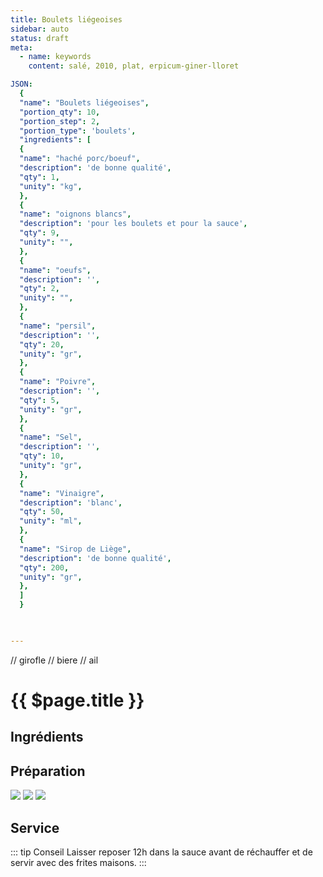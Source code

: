 ```yaml
---
title: Boulets liégeoises
sidebar: auto
status: draft
meta:
  - name: keywords
    content: salé, 2010, plat, erpicum-giner-lloret

JSON:
  {
  "name": "Boulets liégeoises",
  "portion_qty": 10,
  "portion_step": 2,
  "portion_type": 'boulets',
  "ingredients": [
  {
  "name": "haché porc/boeuf",
  "description": 'de bonne qualité',
  "qty": 1,
  "unity": "kg",
  },
  {
  "name": "oignons blancs",
  "description": 'pour les boulets et pour la sauce',
  "qty": 9,
  "unity": "",
  },
  {
  "name": "oeufs",
  "description": '',
  "qty": 2,
  "unity": "",
  },
  {
  "name": "persil",
  "description": '',
  "qty": 20,
  "unity": "gr",
  },
  {
  "name": "Poivre",
  "description": '',
  "qty": 5,
  "unity": "gr",
  },
  {
  "name": "Sel",
  "description": '',
  "qty": 10,
  "unity": "gr",
  },
  {
  "name": "Vinaigre",
  "description": 'blanc',
  "qty": 50,
  "unity": "ml",
  },
  {
  "name": "Sirop de Liège",
  "description": 'de bonne qualité',
  "qty": 200,
  "unity": "gr",
  },
  ]
  }


  
---
```

  // girofle
  // biere
  // ail
# {{ $page.title }}

## Ingrédients

<recipePortion :recette="$page.frontmatter.JSON" />

## Préparation

![](https://i.imgur.com/83m6XQG.jpg)
![](https://i.imgur.com/csqtRP5.jpg)
![](https://i.imgur.com/XY06g1N.jpg)

## Service

::: tip Conseil
Laisser reposer 12h dans la sauce avant de réchauffer et de servir avec des frites maisons.
:::
